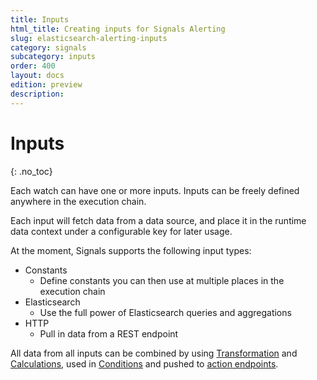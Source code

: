 ```yaml
---
title: Inputs
html_title: Creating inputs for Signals Alerting
slug: elasticsearch-alerting-inputs
category: signals
subcategory: inputs
order: 400
layout: docs
edition: preview
description: 
---
```


<!--- Copyright 2019 floragunn GmbH -->

# Inputs
{: .no_toc}

Each watch can have one or more inputs. Inputs can be freely defined anywhere in the execution chain.

Each input will fetch data from a data source, and place it in the runtime data context under a configurable key for later usage.

At the moment, Signals supports the following input types:

* Constants
  * Define constants you can then use at multiple places in the execution chain
* Elasticsearch
  * Use the full power of Elasticsearch queries and aggregations
* HTTP
  * Pull in data from a REST endpoint

All data from all inputs can be combined by using [Transformation](transformations_transformations.md) and [Calculations](transformations_calculations.md), used in [Conditions](conditions.md) and pushed to [action endpoints](actions.md).
 

